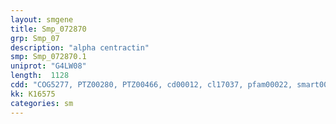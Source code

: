 ```yaml
---
layout: smgene
title: Smp_072870
grp: Smp_07
description: "alpha centractin"
smp: Smp_072870.1
uniprot: "G4LW08"
length:  1128
cdd: "COG5277, PTZ00280, PTZ00466, cd00012, cl17037, pfam00022, smart00268"
kk: K16575
categories: sm
---
```

